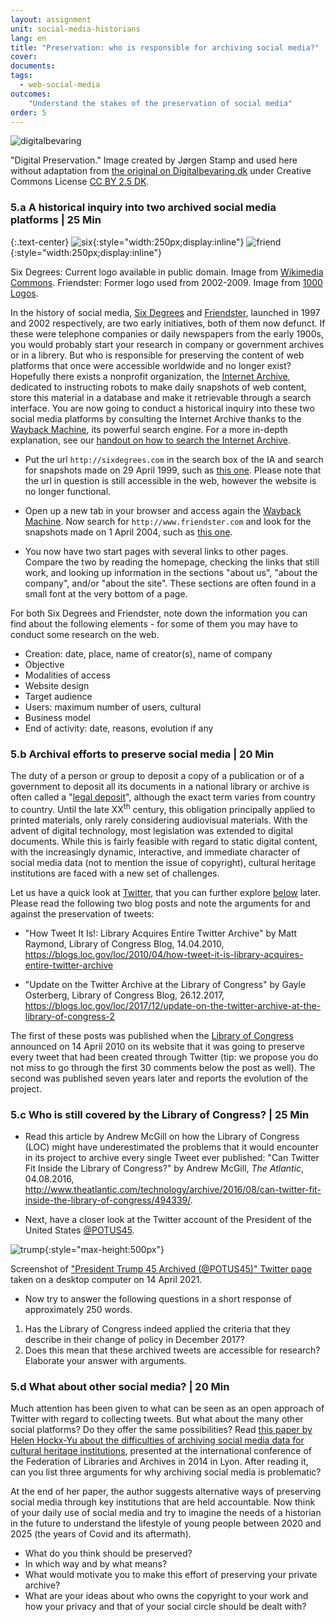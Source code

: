 ```yaml
---
layout: assignment
unit: social-media-historians
lang: en
title: "Preservation: who is responsible for archiving social media?"
cover:
documents:
tags:
  - web-social-media
outcomes:
    "Understand the stakes of the preservation of social media"
order: 5
---
```


![digitalbevaring](../../assets/images/social-media/digitalbevaring.png)

"Digital Preservation." Image created by Jørgen Stamp and used here without adaptation from [the original on Digitalbevaring.dk](https://digitalbevaring.dk/illustration/)
under Creative Commons License [CC BY 2.5 DK](https://creativecommons.org/licenses/by/2.5/dk/deed.en_GB).

<!-- more -->
<!-- briefing-student -->

### 5.a A historical inquiry into two archived social media platforms | 25 Min
<!-- section-contents -->

{:.text-center}
![six](../../assets/images/social-media/six.png){:style="width:250px;display:inline"}
![friend](../../assets/images/social-media/friend.png){:style="width:250px;display:inline"}

Six Degrees: Current logo available in public domain. Image from [Wikimedia Commons](https://commons.wikimedia.org/wiki/File:SixDegrees.com_logo.png).
Friendster: Former logo used from 2002-2009. Image from [1000 Logos](https://1000logos.net/wp-content/uploads/2021/04/Friendster-Logo-2002.png).

In the history of social media, [Six Degrees](http://sixdegrees.com) and [Friendster](http://www.friendster.com), launched in 1997 and 2002 respectively, are two early initiatives, both of them now defunct. If these were telephone companies or daily newspapers from the early 1900s, you would probably start your research in company or government archives or in a librery. But who is responsible for preserving the content of web platforms that once were accessible worldwide and no longer exist? Hopefully there exists a nonprofit organization, the [Internet Archive](https://archive.org/), dedicated to instructing robots to make daily snapshots of web content, store this material in a database and make it retrievable through a search interface.
You are now going to conduct a historical inquiry into these two social media platforms by consulting the Internet Archive thanks to the [Wayback Machine](https://web.archive.org/), its powerful search engine.
For a more in-depth explanation, see our [handout on how to search the Internet Archive](https://ranke2.uni.lu/assets/pdf/wayback-machine-interface.pdf).

- Put the url `http://sixdegrees.com` in the search box of the IA and search for snapshots made on 29 April 1999, such as [this one](https://web.archive.org/web/19990428073521/http://www.sixdegrees.com/). Please note that the url in question is still accessible in the web, however the website is no longer functional. 

- Open up a new tab in your browser and access again the [Wayback Machine](https://web.archive.org/). Now search for `http://www.friendster.com` and look for the snapshots made on 1 April 2004, such as [this one](https://web.archive.org/web/20040401183007/http://friendster.com/info/moreinfo.jsp).

- You now have two start pages with several links to other pages. Compare the two by reading the homepage, checking the links that still work, and looking up information in the sections "about us", "about the company", and/or "about the site". These sections are often found in a small font at the very bottom of a page. 

For both Six Degrees and Friendster, note down the information you can find about the following elements - for some of them you may have to conduct some research on the web. 
* Creation: date, place, name of creator(s), name of company
* Objective
* Modalities of access
* Website design
* Target audience  
* Users: maximum number of users, cultural 
* Business model
* End of activity: date, reasons, evolution if any  

<!-- section -->

### 5.b Archival efforts to preserve social media | 20 Min
  <!-- section-contents -->

The duty of a person or group to deposit a copy of a publication or of a government to deposit all its documents in a national library or archive is often called a "[legal deposit](https://www.ifla.org/book/export/html/8302)", although the exact term varies from country to country. Until the late XX<sup>th</sup> century, this obligation principally applied to printed materials, only rarely considering audiovisual materials. With the advent of digital technology, most legislation was extended to digital documents. While this is fairly feasible with regard to static digital content, with the increasingly dynamic, interactive, and immediate character of social media data (not to mention  the issue of copyright), cultural heritage institutions are faced with a new set of challenges.

Let us have a quick look at [Twitter](https://en.wikipedia.org/wiki/Twitter), that you can further explore [below](https://ranke2.uni.lu/u/social-media-historians/#assignment-07-twitterascasestudy.en) <!-- attention au lien, il faut peut-être insérer un lien relatif?--> later. Please read the following two blog posts and note the arguments for and against the preservation of tweets:
- "How Tweet It Is!: Library Acquires Entire Twitter Archive" by Matt Raymond, Library of Congress Blog, 14.04.2010, <https://blogs.loc.gov/loc/2010/04/how-tweet-it-is-library-acquires-entire-twitter-archive>
 
- "Update on the Twitter Archive at the Library of Congress" by Gayle Osterberg, Library of
Congress Blog, 26.12.2017, <https://blogs.loc.gov/loc/2017/12/update-on-the-twitter-archive-at-the-library-of-congress-2>

 The first of these posts was published when the [Library of Congress](https://www.loc.gov/) announced on 14 April 2010 on its website that it was going to preserve every tweet that had been created through Twitter (tip: we propose you do not miss to go through the first 30 comments below the post as well). The second was published seven years later and reports the evolution of the project.
 
<!-- section -->

### 5.c Who is still covered by the Library of Congress? | 25 Min
 <!-- section-contents -->

- Read this article by Andrew McGill on how the Library of Congress (LOC) might have underestimated the problems that it would encounter in its project to archive every single Tweet ever published: "Can Twitter Fit Inside the Library of Congress?" by Andrew McGill, *The Atlantic*, 04.08.2016, <http://www.theatlantic.com/technology/archive/2016/08/can-twitter-fit-inside-the-library-of-congress/494339/>.

- Next, have a closer look at the Twitter account of the President of the United States [@POTUS45](https://twitter.com/POTUS45).

![trump](../../assets/images/social-media/trump.png){:style="max-height:500px"}

Screenshot of ["President Trump 45 Archived (@POTUS45)" Twitter page](https://twitter.com/POTUS45) taken on a desktop computer on 14 April 2021.

- Now try to answer the following questions in a short response of approximately 250 words. 
1. Has the Library of Congress indeed applied the criteria that they describe in their change of policy in December 2017?
2. Does this mean that these archived tweets are accessible for research? Elaborate your answer with arguments.

<!-- section -->

### 5.d What about other social media?  | 20 Min
 <!-- section-contents -->

Much attention has been given to what can be seen as an open approach of Twitter with regard to collecting tweets. But what about the many other social platforms? Do they offer the same possibilities?
Read [this paper by Helen Hockx-Yu about the difficulties of archiving social media data for cultural heritage institutions](http://library.ifla.org/999/1/107-hockxyu-en.pdf), presented at the international conference of the Federation of Libraries and Archives in 2014 in Lyon. After reading it, can you list three arguments for why archiving social media is problematic?

At the end of her paper, the author suggests alternative ways of preserving social media through key institutions that are held accountable. Now think of your daily use of social media and try to imagine the needs of a historian in the future to understand the lifestyle of young people between 2020 and 2025 (the years of Covid and its aftermath).
  - What do you think should be preserved?
  - In which way and by what means?
  - What would motivate you to make this effort of preserving your private archive?
  - What are your ideas about who owns the copyright to your work and how your privacy and that of your social circle should be dealt with?


<!-- briefing-teacher -->

